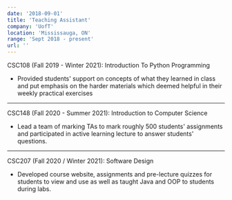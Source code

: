 ```yaml
---
date: '2018-09-01'
title: 'Teaching Assistant'
company: 'UofT'
location: 'Mississauga, ON'
range: 'Sept 2018 - present'
url: ''
---
```


CSC108 (Fall 2019 - Winter 2021): Introduction To Python Programming

- Provided students' support on concepts of what they learned in class and put emphasis on the harder materials which deemed helpful in their weekly practical exercises

---

CSC148 (Fall 2020 - Summer 2021): Introduction to Computer Science

- Lead a team of marking TAs to mark roughly 500 students' assignments and participated in active learning lecture to answer students' questions.

---

CSC207 (Fall 2020 / Winter 2021): Software Design

- Developed course website, assignments and pre-lecture quizzes for students to view and use as well as taught Java and OOP to students during labs.
